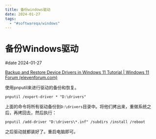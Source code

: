 ```yaml
---
title: 备份windows驱动
date: 2024-01-27
tags:
  - "#softwareqa/windows"
---
```


# 备份Windows驱动

#date 2024-01-27

[Backup and Restore Device Drivers in Windows 11 Tutorial | Windows 11 Forum (elevenforum.com)](https://www.elevenforum.com/t/backup-and-restore-device-drivers-in-windows-11.8678/#Five)

使用pnputil来进行驱动的备份和恢复。

```shell
pnputil /export-driver * "D:\drivers"
```

上面的命令将所有驱动备份到`D:\drivers`目录中。将他们拷出来，重做系统之后，再拷回去，然后执行：

```shell
pnputil /add-driver "D:\drivers\*.inf" /subdirs /install /reboot
```

之后驱动就都装好了。重启电脑即可。